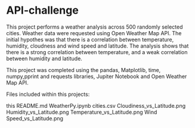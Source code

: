 # API-challenge

This project performs a weather analysis across 500 randomly selected cities. Weather data were requested using
Open Weather Map API. 
The initial hypothes was that there is a correlation between temperature, humidity, cloudness and wind speed and
latitude. The analysis shows that there is a strong correlation between temperature, and a weak correlation 
between humidity and latitude.

This project was completed using the pandas, Matplotlib, time, numpy,pprint and requests libraries, Jupiter
Notebook and Open Weather Map API.

Files included within this projects:

this README.md
WeatherPy.ipynb
cities.csv
Cloudiness_vs_Latitude.png
Humidity_vs_Latitude.png
Temperature_vs_Latitude.png
Wind Speed_vs_Latitude.png
